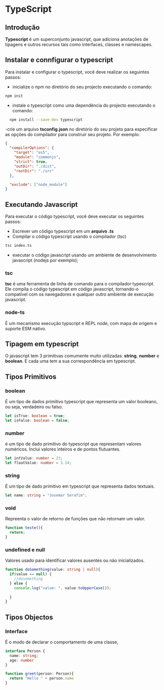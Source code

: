 # TypeScript

## Introdução

**Typescript** é um superconjunto javascript, que adiciona anotações de tipagens e outros recursos tais como interfaces, classes e namescapes.

## Instalar e connfigurar o typescript

Para instalar e configurar o typescript, você deve realizar os seguintes passos:

- inicialize o npm no diretório do seu projecto executando o comando:

```bash
npm init
```

- instale o typescript como uma dependência do projecto executando o comando:

```bash
  npm install --save-dev typescript
```

-crie um arquivo **tsconfig.json** no diretório do seu projeto para especificar as opções do compilador para construir seu projeto. Por exemplo:

```json
{
  "compilerOptions": {
    "target": "es5",
    "module": "commonjs",
    "strict": true,
    "outDir": "./dist",
    "rootDir": "./src"
  },

  "exclude": ["node_module"]
}
```

## Executando Javascript

Para executar o código typescript, você deve executar os seguintes passos:

- Escrever um código typescript em um **arquivo .ts**
- Compilar o código typescript usando o compilador (tsc)

```bash
tsc index.ts
```

- executar o código javascript usando um ambiente de desenvolvimento javascript (nodejs por exemplo);

### tsc

**tsc** é uma ferramenta de linha de comando para o compilador typescript. Ele compila o código typescript em código javascript, tornando-o compatível com os navegadores e qualquer outro ambiente de execução javascript.

### node-ts

É um mecanismo execução typscript e REPL node, com mapa de origem e suporte ESM nativo.

## Tipagem em typescript

O javascript tem 3 primitivas comumente muito utilizadas: **string**, **number** e **boolean**. E cada uma tem a sua correspondência em typescript.

## Tipos Primitivos

### boolean

É um tipo de dados primitivo typescript que representa um valor booleano, ou seja, verdadeiro ou falso.

```typescript
let isTrue: boolean = true;
let isFalse: boolean = false;
```

### number

é um tipo de dado primitivo do typescript que representam valores numéricos. Inclui valores inteiros e de pontos flutuantes.

```typescript
let intValue: number = 23;
let floatValue: number = 3.14;
```

### string

É um tipo de dado primitivo em typescript que representa dados textuais.

```typescript
let name: string = "Josemar Serafim";
```

### void

Repreenta o valor de retorno de funções que não retornam um valor.

```typescript
function teste(){
  return;
}
```


### undefined e null

Valores usado para identificar valores ausentes ou não inicializados.

```typescript
function doSomething(value: string | null){
  if(value == null) {
    //dosomething
  } else {
    console.log("value: ", value.toUpperCase());
    
  }
}
```

## Tipos Objectos

### Interface

É o modo de declarar o comportamento de uma classe,

```typescript
interface Person {
  name: string;
  age: number
}

function greet(person: Person){
  return "Hello " + person.name
}
```